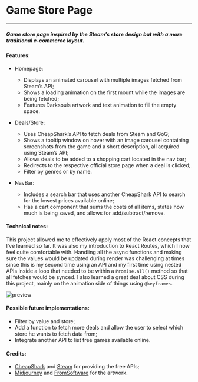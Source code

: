 # Game Store Page
------------------------------------------

##### Game store page inspired by the Steam's store design but with a more traditional e-commerce layout.

#### Features:

- Homepage:

    - Displays an animated carousel with multiple images fetched from Steam’s API;
    - Shows a loading animation on the first mount while the images are being fetched;
    - Features Darksouls artwork and text animation to fill the empty space.

- Deals/Store:

    - Uses CheapShark’s API to fetch deals from Steam and GoG;
    - Shows a tooltip window on hover with an image carousel containing screenshots from the game and a short description, all acquired using Steam’s API;
    - Allows deals to be added to a shopping cart located in the nav bar;
    - Redirects to the respective official store page when a deal is clicked;
    - Filter by genres or by name.

- NavBar:

    - Includes a search bar that uses another CheapShark API to search for the lowest prices available online;
    - Has a cart component that sums the costs of all items, states how much is being saved, and allows for add/subtract/remove.




#### Technical notes:

This project allowed me to effectively apply most of the React concepts that I’ve learned so far. It was also my introduction to React Routes, which I now feel quite comfortable with. 
Handling all the async functions and making sure the values would be updated during render was challenging at times since this is my second time using an API and my first time using nested APIs inside a loop that needed to be within a `Promise.all()` method so that all fetches would be synced. 
I also learned a great deal about CSS during this project, mainly on the animation side of things using `@keyframes`.

![preview](./src/game-store-rec2.gif)


#### Possible future implementations:

- Filter by value and store;
- Add a function to fetch more deals and allow the user to select which store he wants to fetch data from;
- Integrate another API to list free games available online.

#### Credits:

- [CheapShark](https://cheapshark.com) and [Steam](https://steam.com) for providing the free APIs;
- [Midjourney](https://midjourney.com) and [FromSoftware](https://fromsoftware.jp) for the artwork.